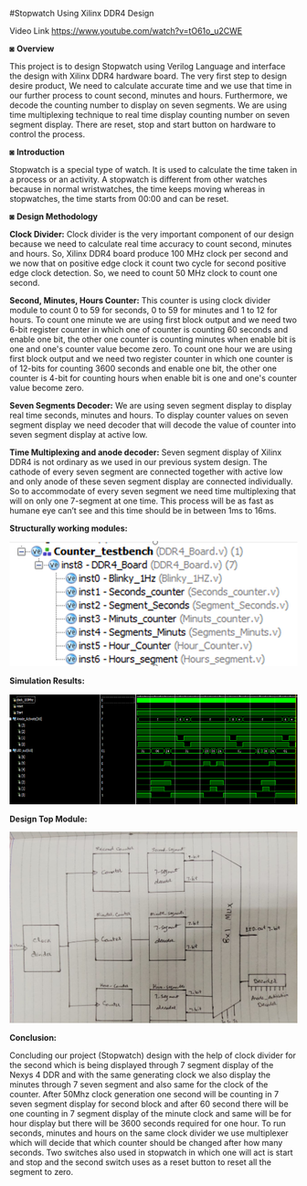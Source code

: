 #Stopwatch Using Xilinx DDR4 Design

Video Link
https://www.youtube.com/watch?v=tO61o_u2CWE



◙ **Overview**
	
  This project is to design Stopwatch using Verilog Language and interface the design with Xilinx DDR4 hardware board. The very first step to design desire product, We need to calculate accurate time and we use that time in our further process to count second, minutes and hours. Furthermore, we decode the counting number to display on seven segments. We are using time multiplexing technique to real time display counting number on seven segment display. There are reset, stop and start button on hardware to control the process.

◙ **Introduction**
	
  Stopwatch is a special type of watch. It is used to calculate the time taken in a process or an activity. A stopwatch is different from other watches because in normal wristwatches, the time keeps moving whereas in stopwatches, the time starts from 00:00 and can be reset. 

◙ **Design Methodology**

**Clock Divider:**
	Clock divider is the very important component of our design because we need to calculate real time accuracy to count second, minutes and hours. So, Xilinx DDR4 board produce 100 MHz clock per second and we now that on positive edge clock it count two cycle for second positive edge clock detection. So, we need to count 50 MHz clock to count one second.

**Second, Minutes, Hours Counter:**
	This counter is using clock divider module to count 0 to 59 for seconds, 0 to 59 for minutes and 1 to 12 for hours.
To count one minute we are using first block output and we need two 6-bit register counter in which one of counter is counting 60 seconds and enable one bit, the other one counter is counting minutes when enable bit is one and one's counter value become zero. 
To count one hour we are using first block output and we need two register counter in which one counter is of 12-bits for counting 3600 seconds and enable one bit, the other one counter is 4-bit for counting hours when enable bit is one and one's counter value become zero.

**Seven Segments Decoder:**
	 We are using seven segment display to display real time seconds, minutes and hours. To display counter values on seven segment display we need decoder that will decode the value of counter into seven segment display at active low.

**Time Multiplexing and anode decoder:**
	Seven segment display of Xilinx DDR4 is not ordinary as we used in our previous system design. The cathode of every seven segment are connected together with active low and only anode of these seven segment display are connected individually.  So to accommodate of every seven segment we need time multiplexing that will on only one 7-segment at one time. This process will be as fast as humane eye can’t see and this time should be in between 1ms to 16ms. 


**Structurally working modules:**

![](Images/Structure.PNG)

**Simulation Results:**

![](Images/Output.PNG)

**Design Top Module:**

![](Images/1b1f8370-9fc9-47cb-943f-507bd35ae377.jfif)


**Conclusion:**

Concluding our project (Stopwatch) design with the help of clock divider for the second which is being displayed through 7 segment display of the Nexys 4 DDR and with the
same generating clock we also display the minutes through 7 seven segment and also same for the clock of the counter. After 50Mhz clock generation one second will be counting
in 7 seven segment display for second block and after 60 second there will be one counting in 7 segment display of the minute clock and same will be for hour display but 
there will be 3600 seconds required for one hour. To run seconds, minutes and hours on the same clock divider we use multiplexer which will decide that which counter should 
be changed after how many seconds. Two switches also used in stopwatch in which one will act is start and stop and the second switch uses as a reset button to reset all the 
segment to zero.




